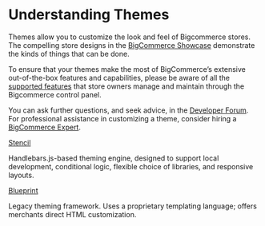 # <span class="jumptarget"> Understanding Themes </span>

<!-- For information about our new themes framework, **Stencil**, please explore our [Stencil documentation](https://stencil.bigcommerce.com/docs/).

For information about our legacy  Blueprint themes framework, please follow the navigation links within this portal. -->

Themes allow you to customize the look and feel of Bigcommerce stores. The compelling store designs in the [BigCommerce&#160;Showcase](http://www.bigcommerce.com/showcase/) demonstrate the kinds of things that can be done.

To ensure that your themes make the most of BigCommerce’s extensive out-of-the-box features and capabilities, please be aware of all the [supported features](https://www.bigcommerce.com/features/all/) that store owners manage and maintain through the Bigcommerce control panel.

You can ask further questions, and seek advice, in the [Developer Forum](https://forum.bigcommerce.com/s/group/0F913000000HLjECAW). For professional assistance in customizing a theme, consider hiring a [BigCommerce Expert](http://www.bigcommerce.com/experts/).

<span class="fake-h3"> [Stencil](https://stencil.bigcommerce.com) </span>

  Handlebars.js-based theming engine, designed to support  local development, conditional logic, flexible choice of libraries, and responsive layouts.

<span class="fake-h3"> [Blueprint](/themes/blueprint) </span>

  Legacy theming framework. Uses a proprietary templating language; offers merchants direct HTML customization.
